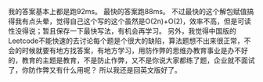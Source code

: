 我的答案基本上都是跑92ms。
最快的答案跑88ms。
不过最快的这个解包赋值搞得我有点头晕，觉得自己这个写的这个虽然是O(2n)+O(2)，效率不高，但是可读性没得说；暂且保存一下最快写法，有机会再学习。
另外，我觉得中国版的Leetcode不能快速的去讨论每个题是个很大的缺陷，算法题想不出来很正常，不会的时候就要有地方找答案，有地方学习，用防作弊的思维办教育事业是办不好的，教育的主题是教育，不是防止作弊，又不是你说大家都练了题，企业就不面试了，你防作弊又有什么用呢？
所以我还是回英文版好了。